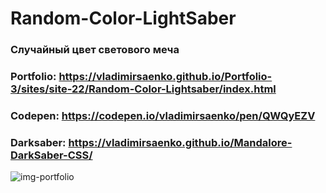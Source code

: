 # Random-Color-LightSaber

### Случайный цвет светового меча 

### Portfolio: https://vladimirsaenko.github.io/Portfolio-3/sites/site-22/Random-Color-Lightsaber/index.html

### Codepen: https://codepen.io/vladimirsaenko/pen/QWQyEZV

### Darksaber: https://vladimirsaenko.github.io/Mandalore-DarkSaber-CSS/

![img-portfolio](https://user-images.githubusercontent.com/56477695/138551565-0308fbe2-9603-411f-8d52-dedf2fff8d58.jpg)
